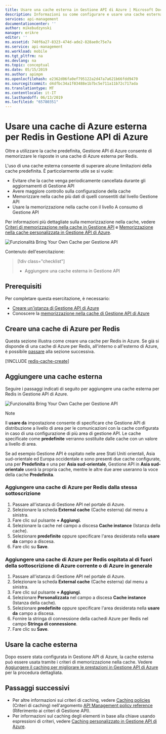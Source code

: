 ```yaml
---
title: Usare una cache esterna in Gestione API di Azure | Microsoft Docs
description: Informazioni su come configurare e usare una cache esterna in Gestione API di Azure.
services: api-management
documentationcenter: ''
author: mikebudzynski
manager: erikre
editor: ''
ms.assetid: 740f6a27-8323-474d-ade2-828ae0c75e7a
ms.service: api-management
ms.workload: mobile
ms.tgt_pltfrm: na
ms.devlang: na
ms.topic: conceptual
ms.date: 05/15/2019
ms.author: apimpm
ms.openlocfilehash: e2362d06fa0ef795122a2d47a7a621b66fdd9470
ms.sourcegitcommit: d4dfbc34a1f03488e1b7bc5e711a11b72c717ada
ms.translationtype: MT
ms.contentlocale: it-IT
ms.lasthandoff: 06/13/2019
ms.locfileid: "65780351"
---
```

# <a name="use-an-external-azure-cache-for-redis-in-azure-api-management"></a>Usare una cache di Azure esterna per Redis in Gestione API di Azure

Oltre a utilizzare la cache predefinita, Gestione API di Azure consente di memorizzare le risposte in una cache di Azure esterna per Redis.

L'uso di una cache esterna consente di superare alcune limitazioni della cache predefinita. È particolarmente utile se si vuole:

* Evitare che la cache venga periodicamente cancellata durante gli aggiornamenti di Gestione API
* Avere maggiore controllo sulla configurazione della cache
* Memorizzare nella cache più dati di quelli consentiti dal livello Gestione API
* Usare la memorizzazione nella cache con il livello A consumo di Gestione API

Per informazioni più dettagliate sulla memorizzazione nella cache, vedere [Criteri di memorizzazione nella cache in Gestione API](api-management-caching-policies.md) e [Memorizzazione nella cache personalizzata in Gestione API di Azure](api-management-sample-cache-by-key.md).

![Funzionalità Bring Your Own Cache per Gestione API](media/api-management-howto-cache-external/overview.png)

Contenuto dell'esercitazione:

> [!div class="checklist"]
> * Aggiungere una cache esterna in Gestione API

## <a name="prerequisites"></a>Prerequisiti

Per completare questa esercitazione, è necessario:

+ [Creare un'istanza di Gestione API di Azure](get-started-create-service-instance.md)
+ Conoscere la [memorizzazione nella cache di Gestione API di Azure](api-management-howto-cache.md)

## <a name="create-cache"> </a> Creare una cache di Azure per Redis

Questa sezione illustra come creare una cache per Redis in Azure. Se già si disponde di una cache di Azure per Redis, all'interno o all'esterno di Azure, è possibile <a href="#add-external-cache">passare</a> alla sezione successiva.

[!INCLUDE [redis-cache-create](../../includes/redis-cache-create.md)]

## <a name="add-external-cache"> </a>Aggiungere una cache esterna

Seguire i passaggi indicati di seguito per aggiungere una cache esterna per Redis in Gestione API di Azure.

![Funzionalità Bring Your Own Cache per Gestione API](media/api-management-howto-cache-external/add-external-cache.png)

> [!NOTE]
> Il **usare da** impostazione consente di specificare che Gestione API di distribuzione a livello di area per le comunicazioni con la cache configurata in caso di una configurazione di più area di gestione API. Le cache specificate come **predefinite** verranno sostituite dalle cache con un valore a livello di area.
>
> Se ad esempio Gestione API è ospitato nelle aree Stati Uniti orientali, Asia sud-orientale ed Europa occidentale e sono presenti due cache configurate, una per **Predefinita** e una per **Asia sud-orientale**, Gestione API in **Asia sud-orientale** userà la propria cache, mentre le altre due aree useranno la voce della cache **Predefinita**.

### <a name="add-an-azure-cache-for-redis-from-the-same-subscription"></a>Aggiungere una cache di Azure per Redis dalla stessa sottoscrizione

1. Passare all'istanza di Gestione API nel portale di Azure.
2. Selezionare la scheda **External cache** (Cache esterna) dal menu a sinistra.
3. Fare clic sul pulsante **+ Aggiungi**.
4. Selezionare la cache nel campo a discesa **Cache instance** (Istanza della cache).
5. Selezionare **predefinite** oppure specificare l'area desiderata nella **usare da** campo a discesa.
6. Fare clic su **Save**.

### <a name="add-an-azure-cache-for-redis-hosted-outside-of-the-current-azure-subscription-or-azure-in-general"></a>Aggiungere una cache di Azure per Redis ospitata al di fuori della sottoscrizione di Azure corrente o di Azure in generale

1. Passare all'istanza di Gestione API nel portale di Azure.
2. Selezionare la scheda **External cache** (Cache esterna) dal menu a sinistra.
3. Fare clic sul pulsante **+ Aggiungi**.
4. Selezionare **Personalizzata** nel campo a discesa **Cache instance** (Istanza della cache).
5. Selezionare **predefinite** oppure specificare l'area desiderata nella **usare da** campo a discesa.
6. Fornire la stringa di connessione della cachedi Azure per Redis nel campo **Stringa di connessione**.
7. Fare clic su **Save**.

## <a name="use-the-external-cache"></a>Usare la cache esterna

Dopo essere stata configurata in Gestione API di Azure, la cache esterna può essere usata tramite i criteri di memorizzazione nella cache. Vedere [Aggiungere il caching per migliorare le prestazioni in Gestione API di Azure](api-management-howto-cache.md) per la procedura dettagliata.

## <a name="next-steps"> </a>Passaggi successivi

* Per altre informazioni sui criteri di caching, vedere [Caching policies][Caching policies] (Criteri di caching) nell'argomento [API Management policy reference][API Management policy reference] (Riferimento ai criteri di Gestione API).
* Per informazioni sul caching degli elementi in base alla chiave usando espressioni di criteri, vedere [Caching personalizzato in Gestione API di Azure](api-management-sample-cache-by-key.md).

[API Management policy reference]: https://msdn.microsoft.com/library/azure/dn894081.aspx
[Caching policies]: https://msdn.microsoft.com/library/azure/dn894086.aspx
